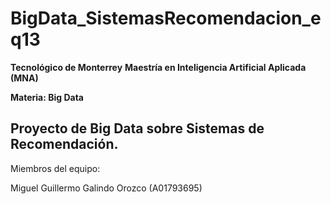 # BigData_SistemasRecomendacion_eq13

**Tecnológico de Monterrey**
**Maestría en Inteligencia Artificial Aplicada (MNA)**

**Materia: Big Data**

## Proyecto de Big Data sobre Sistemas de Recomendación. 

Miembros del equipo: 

Miguel Guillermo Galindo Orozco (A01793695) 
